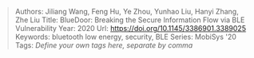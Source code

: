 > Authors: Jiliang Wang, Feng Hu, Ye Zhou, Yunhao Liu, Hanyi Zhang, Zhe Liu
> Title: BlueDoor: Breaking the Secure Information Flow via BLE Vulnerability
> Year: 2020
> Url: https://doi.org/10.1145/3386901.3389025
> Keywords: bluetooth low energy, security, BLE
> Series: MobiSys '20
> Tags: *Define your own tags here, separate by comma*